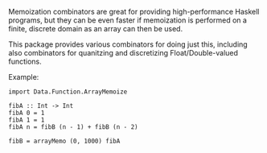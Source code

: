 Memoization combinators are great for providing high-performance Haskell programs,
but they can be even faster if memoization is performed on a finite, discrete domain
as an array can then be used.

This package provides various combinators for doing just this, including also 
combinators for quanitzing and discretizing Float/Double-valued functions.

Example:


    import Data.Function.ArrayMemoize
    
    fibA :: Int -> Int
    fibA 0 = 1
    fibA 1 = 1
    fibA n = fibB (n - 1) + fibB (n - 2)
   
    fibB = arrayMemo (0, 1000) fibA 

